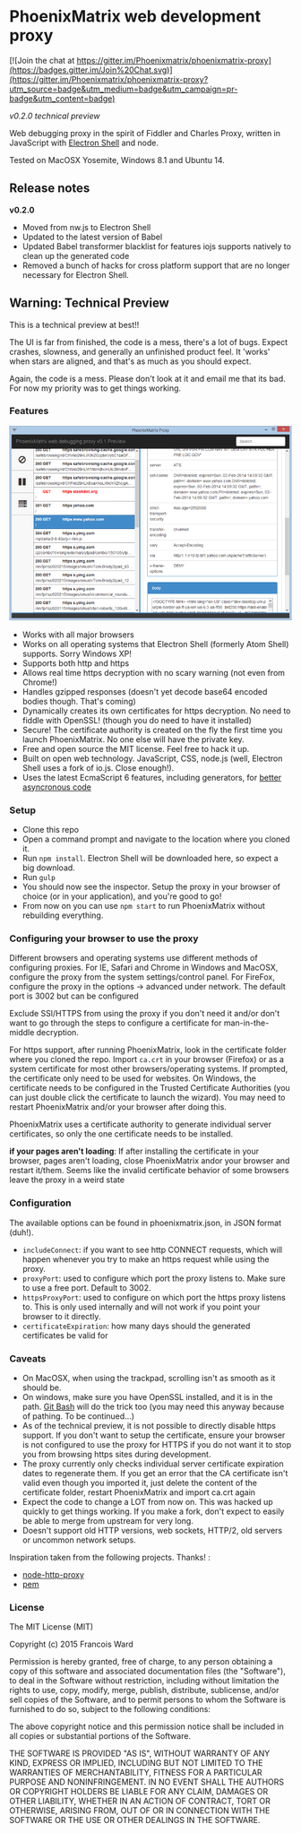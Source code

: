 PhoenixMatrix web development proxy
===================================

[![Join the chat at https://gitter.im/Phoenixmatrix/phoenixmatrix-proxy](https://badges.gitter.im/Join%20Chat.svg)](https://gitter.im/Phoenixmatrix/phoenixmatrix-proxy?utm_source=badge&utm_medium=badge&utm_campaign=pr-badge&utm_content=badge)

_v0.2.0 technical preview_

Web debugging proxy in the spirit of Fiddler and Charles Proxy, written in JavaScript with [Electron Shell](http://electron.atom.io/)
and node.

Tested on MacOSX Yosemite, Windows 8.1 and Ubuntu 14.

## Release notes

**v0.2.0**
* Moved from nw.js to Electron Shell
* Updated to the latest version of Babel
* Updated Babel transformer blacklist for features iojs supports natively to clean up the generated code
* Removed a bunch of hacks for cross platform support that are no longer necessary for Electron Shell.

## Warning: Technical Preview
This is a technical preview at best!!

The UI is far from finished, the code is a mess, there's a lot of bugs. Expect crashes, slowness, and generally an
unfinished product feel. It 'works' when stars are aligned, and that's as much as you should expect.

Again, the code is a mess. Please don't look at it and email me that its bad. For now my priority was to get things working.

### Features

![PhoenixMatrix web development proxy](/doc/example.png?raw=true "See what happens behind the scene")

* Works with all major browsers
* Works on all operating systems that Electron Shell (formerly Atom Shell) supports. Sorry Windows XP!
* Supports both http and https
* Allows real time https decryption with no scary warning (not even from Chrome!)
* Handles gzipped responses (doesn't yet decode base64 encoded bodies though. That's coming)
* Dynamically creates its own certificates for https decryption. No need to fiddle with OpenSSL! (though you do need to have it installed)
* Secure! The certificate authority is created on the fly the first time you launch PhoenixMatrix. No one else will have the private key.
* Free and open source the MIT license. Feel free to hack it up.
* Built on open web technology. JavaScript, CSS, node.js (well, Electron Shell uses a fork of io.js. Close enough!).
* Uses the latest EcmaScript 6 features, including generators, for [better asyncronous code](http://eng.localytics.com/better-asynchronous-javascript/)

### Setup
* Clone this repo
* Open a command prompt and navigate to the location where you cloned it.
* Run `npm install`. Electron Shell will be downloaded here, so expect a big download.
* Run `gulp`
* You should now see the inspector. Setup the proxy in your browser of choice (or in your application), and you're good to go!
* From now on you can use `npm start` to run PhoenixMatrix without rebuilding everything.

### Configuring your browser to use the proxy

Different browsers and operating systems use different methods of configuring proxies. For IE, Safari and Chrome in Windows and MacOSX, configure
the proxy from the system settings/control panel. For FireFox, configure the proxy in the options -> advanced under network. The default port is 3002 but
can be configured

Exclude SSl/HTTPS from using the proxy if you don't need it and/or don't want to go through the steps to configure a certificate for man-in-the-middle decryption.

For https support, after running PhoenixMatrix, look in the certificate folder where you cloned the repo. Import `ca.crt` in your browser (Firefox)
or as a system certificate for most other browsers/operating systems. If prompted, the certificate only need to be used for websites. On Windows, the certificate needs to
be configured in the Trusted Certificate Authorities (you can just double click the certificate to launch the wizard). You may need to restart PhoenixMatrix and/or your browser after doing this.

PhoenixMatrix uses a certificate authority to generate individual server certificates, so only the one certificate needs to be installed.

**if your pages aren't loading**: If after installing the certificate in your browser, pages aren't loading, close PhoenixMatrix andor your browser and restart it/them. Seems like the invalid certificate
behavior of some browsers leave the proxy in a weird state

### Configuration

The available options can be found in phoenixmatrix.json, in JSON format (duh!).
* `includeConnect`: if you want to see http CONNECT requests, which will happen whenever you try to make an https request while using the proxy.
* `proxyPort`: used to configure which port the proxy listens to. Make sure to use a free port. Default to 3002.
* `httpsProxyPort`: used to configure on which port the https proxy listens to. This is only used internally and will not work
if you point your browser to it directly.
* `certificateExpiration`: how many days should the generated certificates be valid for

### Caveats
* On MacOSX, when using the trackpad, scrolling isn't as smooth as it should be.
* On windows, make sure you have OpenSSL installed, and it is in the path. [Git Bash](http://git-scm.com/downloads)
will do the trick too (you may need this anyway because of pathing. To be continued...)
* As of the technical preview, it is not possible to directly disable https support. If you don't want to setup the certificate, ensure your browser is not
configured to use the proxy for HTTPS if you do not want it to stop you from browsing https sites during development.
* The proxy currently only checks individual server certificate expiration dates to regenerate them. If you get an error that the CA certificate isn't valid
even though you imported it, just delete the content of the certificate folder, restart PhoenixMatrix and import ca.crt again
* Expect the code to change a LOT from now on. This was hacked up quickly to get things working. If you make a fork, don't expect to easily be able to merge from
upstream for very long.
* Doesn't support old HTTP versions, web sockets, HTTP/2, old servers or uncommon network setups.

Inspiration taken from the following projects. Thanks! :
* [node-http-proxy](https://github.com/nodejitsu/node-http-proxy)
* [pem](https://github.com/andris9/pem)

### License

The MIT License (MIT)

Copyright (c) 2015 Francois Ward

Permission is hereby granted, free of charge, to any person obtaining a copy
of this software and associated documentation files (the "Software"), to deal
in the Software without restriction, including without limitation the rights
to use, copy, modify, merge, publish, distribute, sublicense, and/or sell
copies of the Software, and to permit persons to whom the Software is
furnished to do so, subject to the following conditions:

The above copyright notice and this permission notice shall be included in all
copies or substantial portions of the Software.

THE SOFTWARE IS PROVIDED "AS IS", WITHOUT WARRANTY OF ANY KIND, EXPRESS OR
IMPLIED, INCLUDING BUT NOT LIMITED TO THE WARRANTIES OF MERCHANTABILITY,
FITNESS FOR A PARTICULAR PURPOSE AND NONINFRINGEMENT. IN NO EVENT SHALL THE
AUTHORS OR COPYRIGHT HOLDERS BE LIABLE FOR ANY CLAIM, DAMAGES OR OTHER
LIABILITY, WHETHER IN AN ACTION OF CONTRACT, TORT OR OTHERWISE, ARISING FROM,
OUT OF OR IN CONNECTION WITH THE SOFTWARE OR THE USE OR OTHER DEALINGS IN THE
SOFTWARE.
